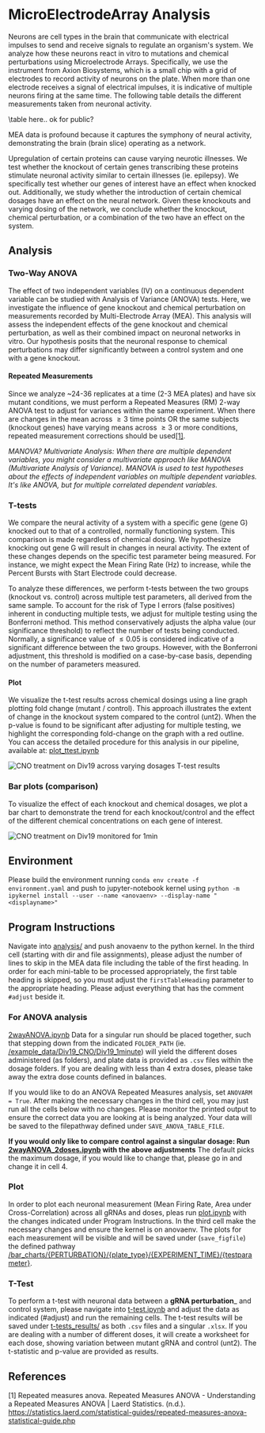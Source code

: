  # MicroElectrodeArray Analysis
Neurons are cell types in the brain that communicate with electrical impulses to send and receive signals to regulate an organism's system. We analyze how these neurons react in vitro to mutations and chemical perturbations using Microelectrode Arrays. Specifically, we use the instrument from Axion Biosystems, which is a small chip with a grid of electrodes to record activity of neurons on the plate. When more than one electrode receives a signal of electrical impulses, it is indicative of multiple neurons firing at the same time. The following table details the different measurements taken from neuronal activity. 

\table here.. ok for public?

MEA data is profound because it captures the symphony of neural activity, demonstrating the brain (brain slice) operating as a network.

Upregulation of certain proteins can cause varying neurotic illnesses. We test whether the knockout of certain genes transcribing these proteins stimulate neuronal activity similar to certain illnesses (ie. epilepsy). We specifically test whether our genes of interest have an effect when knocked out. Additionally, we study whether the introduction of certain chemical dosages have an effect on the neural network. Given these knockouts and varying dosing of the network, we conclude whether the knockout, chemical perturbation, or a combination of the two have an effect on the system.

## Analysis
### Two-Way ANOVA
The effect of two independent variables (IV) on a continuous dependent variable can be studied with Analysis of Variance (ANOVA) tests. Here,  we investigate the influence of gene knockout and chemical perturbation on measurements recorded by Multi-Electrode Array (MEA). This analysis will assess the independent effects of the gene knockout and chemical perturbation, as well as their combined impact on neuronal networks in vitro. Our hypothesis posits that the neuronal response to chemical perturbations may differ significantly between a control system and one with a gene knockout.

#### Repeated Measurements
Since we analyze ~24-36 replicates at a time (2-3 MEA plates) and have six mutant conditions, we must perform a Repeated Measures (RM) 2-way ANOVA test to adjust for variances within the same experiment.  When there are changes in the mean across $\geq 3$ time points OR the same subjects (knockout genes) have varying means across $\geq 3$ or more conditions, repeated measurement corrections should be used[[1]](##References). 

_MANOVA? Multivariate Analysis: When there are multiple dependent variables, you might consider a multivariate approach like MANOVA (Multivariate Analysis of Variance). MANOVA is used to test hypotheses about the effects of independent variables on multiple dependent variables. It's like ANOVA, but for multiple correlated dependent variables._


### T-tests
We compare the neural activity of a system with a specific gene (gene G) knocked out to that of a controlled, normally functioning system. This comparison is made regardless of chemical dosing. We hypothesize knocking out gene G will result in changes in neural activity. The extent of these changes depends on the specific test parameter being measured. For instance, we might expect the Mean Firing Rate (Hz) to increase, while the Percent Bursts with Start Electrode could decrease.

To analyze these differences, we perform t-tests between the two groups (knockout vs. control) across multiple test parameters, all derived from the same sample. To account for the risk of Type I errors (false positives) inherent in conducting multiple tests, we adjust for multiple testing using the Bonferroni method. This method conservatively adjusts the alpha value (our significance threshold) to reflect the number of tests being conducted. Normally, a significance value of $\leq 0.05$ is considered indicative of a significant difference between the two groups. However, with the Bonferroni adjustment, this threshold is modified on a case-by-case basis, depending on the number of parameters measured.

#### Plot
We visualize the t-test results across chemical dosings using a line graph plotting fold change (mutant / control). This approach illustrates the extent of change in the knockout system compared to the control (unt2). When the p-value is found to be significant after adjusting for multiple testing, we highlight the corresponding fold-change on the graph with a red outline. You can access the detailed procedure for this analysis in our pipeline, available at:  [plot_ttest.ipynb](analysis/plot_ttest.ipynb)

![CNO treatment on Div19 across varying dosages T-test results](https://github.com/soderling-lab/MultipleElectrodeArrayAnalysis/blob/clean/t-test_results/Div19_CNO/Div19_1minute/plots/Mean%20Firing%20Rate%20(Hz).png)
### Bar plots (comparison)
To visualize the effect of each knockout and chemical dosages, we plot a bar chart to demonstrate the trend for each knockout/control and the effect of the different chemical concentrations on each gene of interest.

![CNO treatment on Div19 monitored for 1min](https://github.com/soderling-lab/MultipleElectrodeAnalysisANOVA/blob/clean/bar_charts/CNO/DIV19/1_MIN/Mean%20Firing%20Rate%20(Hz).png)

## Environment
Please build the environment running `conda env create -f environment.yaml` and push to jupyter-notebook kernel using `python -m ipykernel install --user --name <anovaenv> --display-name "<displayname>"`

## Program Instructions
Navigate into [analysis/](/analysis) and push anovaenv to the python kernel. In the third cell (starting with dir and file assignments), please adjust the number of lines to skip in the MEA data file including the table of the first heading. In order for each mini-table to be processed appropriately, the first table heading is skipped, so you must adjust the `firstTableHeading` parameter to the appropriate heading. Please adjust everything that has the comment `#adjust` beside it. 

### For ANOVA analysis
[2wayANOVA.ipynb](analysis/2wayANOVA.ipynb) 
Data for a singular run should be placed together, such that stepping down from the indicated `FOLDER_PATH` (ie. [/example_data/Div19_CNO/Div19_1minute](example_data/Div19_CNO/Div19_1minute)) will yield the different doses administered (as folders), and plate data is provided as `.csv` files within the dosage folders. If you are dealing with less than 4 extra doses, please take away the extra dose counts defined in balances. 

If you would like to do an ANOVA Repeated Measures analysis, set `ANOVARM = True`. After making the necessary changes in the third cell, you may just run all the cells below with no changes. Please monitor the printed output to ensure the correct data you are looking at is being analyzed. Your data will be saved to the filepathway defined under `SAVE_ANOVA_TABLE_FILE`.

**If you would only like to compare control against a singular dosage: Run [2wayANOVA_2doses.ipynb](analysis/2wayANOVA_2doses.ipynb) with the above adjustments** The default picks the maximum dosage, if you would like to change that, please go in and change it in cell 4. 

### Plot
In order to plot each neuronal measurement (Mean Firing Rate, Area under Cross-Correlation) across all gRNAs and doses, pleas run [plot.ipynb](analysis/plot.ipynb) with the changes indicated under Program Instructions. In the third cell make the necessary changes and ensure the kernel is on anovaenv. The plots for each measurement will be visible and will be saved under (`save_figfile`) the defined pathway [/bar_charts/{PERTURBATION}/{plate_type}/{EXPERIMENT_TIME}/{testparameter}](bar_charts). 


### T-Test 
To perform a t-test with neuronal data between a __gRNA perturbation___ and control system, please navigate into [t-test.ipynb](analysis/t-test.ipynb) and adjust the data as indicated (#adjust) and run the remaining cells. The t-test results will be saved under [t-tests_results/](t-test_results) as both `.csv` files and a singular `.xlsx`. If you are dealing with a number of different doses, it will create a worksheet for each dose, showing variation between mutant gRNA and control (unt2). The t-statistic and p-value are provided as results.

## References
[1] Repeated measures anova. Repeated Measures ANOVA - Understanding a Repeated Measures ANOVA | Laerd Statistics. (n.d.). https://statistics.laerd.com/statistical-guides/repeated-measures-anova-statistical-guide.php 
